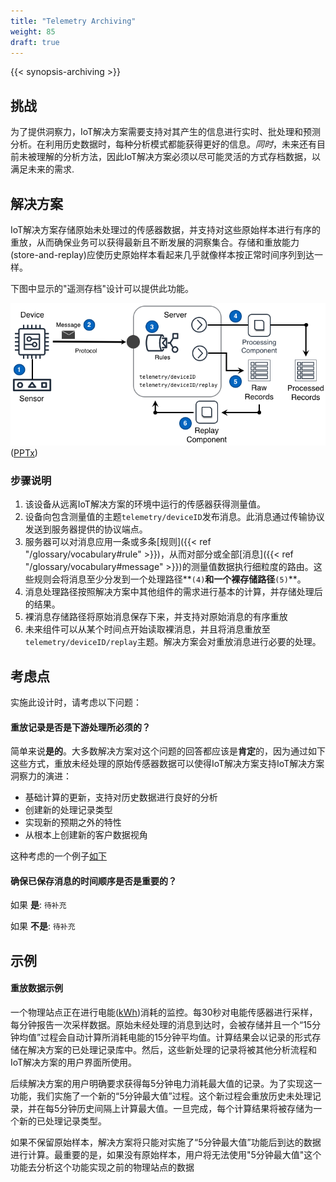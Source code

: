 ```yaml
---
title: "Telemetry Archiving"
weight: 85
draft: true
---
```

{{< synopsis-archiving >}}
<!--more-->

## 挑战
为了提供洞察力，IoT解决方案需要支持对其产生的信息进行实时、批处理和预测分析。在利用历史数据时，每种分析模式都能获得更好的信息。*同时*，未来还有目前未被理解的分析方法，因此IoT解决方案必须以尽可能灵活的方式存档数据，以满足未来的需求.

## 解决方案
IoT解决方案存储原始未处理过的传感器数据，并支持对这些原始样本进行有序的重放，从而确保业务可以获得最新且不断发展的洞察集合。存储和重放能力(store-and-replay)应使历史原始样本看起来几乎就像样本按正常时间序列到达一样。

下图中显示的"遥测存档"设计可以提供此功能。

![Telemetry Archiving Architecture](archiving.png) ([PPTx](atlas-archiving.pptx))

### 步骤说明 ####

1. 该设备从远离IoT解决方案的环境中运行的传感器获得测量值。 
2. 设备向包含测量值的主题`telemetry/deviceID`发布消息。此消息通过传输协议发送到服务器提供的协议端点。
3. 服务器可以对消息应用一条或多条[规则]({{< ref "/glossary/vocabulary#rule" >}})，从而对部分或全部[消息]({{< ref "/glossary/vocabulary#message" >}})的测量值数据执行细粒度的路由。这些规则会将消息至少分发到一个处理路径**`(4)`**和一个裸存储路径**`(5)`**。
4. 消息处理路径按照解决方案中其他组件的需求进行基本的计算，并存储处理后的结果。
5. 裸消息存储路径将原始消息保存下来，并支持对原始消息的有序重放
6. 未来组件可以从某个时间点开始读取裸消息，并且将消息重放至`telemetry/deviceID/replay`主题。解决方案会对重放消息进行必要的处理。


## 考虑点
实施此设计时，请考虑以下问题：

#### 重放记录是否是下游处理所必须的？

简单来说**是的**。大多数解决方案对这个问题的回答都应该是**肯定**的，因为通过如下这些方式，重放未经处理的原始传感器数据可以使得IoT解决方案支持IoT解决方案洞察力的演进：
 - 基础计算的更新，支持对历史数据进行良好的分析
 - 创建新的处理记录类型
 - 实现新的预期之外的特性
 - 从根本上创建新的客户数据视角

这种考虑的一个例子[如下](#replay-data-consideration-example)


#### 确保已保存消息的时间顺序是否是重要的？

如果 **是**: `待补充`  

如果 **不是**: `待补充`


## 示例
    
#### 重放数据示例
一个物理站点正在进行电能([kWh](https://en.wikipedia.org/wiki/Kilowatt_hour))消耗的监控。每30秒对电能传感器进行采样，每分钟报告一次采样数据。原始未经处理的消息到达时，会被存储并且一个“15分钟均值”过程会自动计算所消耗电能的15分钟平均值。计算结果会以记录的形式存储在解决方案的已处理记录库中。然后，这些新处理的记录将被其他分析流程和IoT解决方案的用户界面所使用。

后续解决方案的用户明确要求获得每5分钟电力消耗最大值的记录。为了实现这一功能，我们实施了一个新的“5分钟最大值”过程。这个新过程会重放历史未处理记录，并在每5分钟历史间隔上计算最大值。一旦完成，每个计算结果将被存储为一个新的已处理记录类型。
  
如果不保留原始样本，解决方案将只能对实施了“5分钟最大值”功能后到达的数据进行计算。最重要的是，如果没有原始样本，用户将无法使用"5分钟最大值"这个功能去分析这个功能实现之前的物理站点的数据